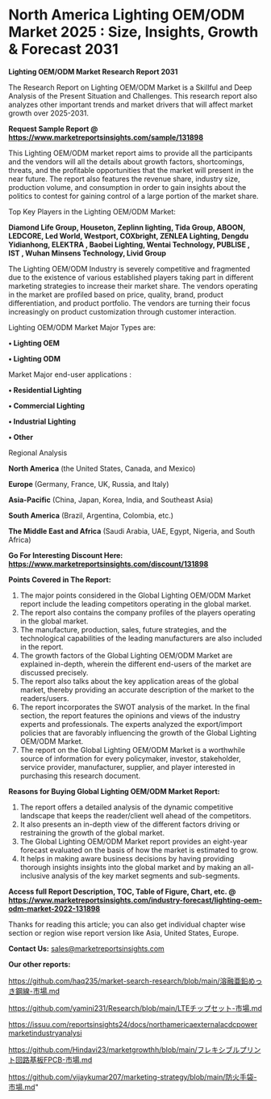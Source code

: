 # North America Lighting OEM/ODM Market 2025 : Size, Insights, Growth & Forecast 2031

<strong>Lighting OEM/ODM Market Research Report 2031</strong>

The Research Report on Lighting OEM/ODM Market is a Skillful and Deep Analysis of the Present Situation and Challenges. This research report also analyzes other important trends and market drivers that will affect market growth over 2025-2031.

<strong>Request Sample Report @ <a href=https://www.marketreportsinsights.com/sample/131898>https://www.marketreportsinsights.com/sample/131898</a></strong>

This Lighting OEM/ODM market report aims to provide all the participants and the vendors will all the details about growth factors, shortcomings, threats, and the profitable opportunities that the market will present in the near future. The report also features the revenue share, industry size, production volume, and consumption in order to gain insights about the politics to contest for gaining control of a large portion of the market share.

Top Key Players in the Lighting OEM/ODM Market:

<strong>Diamond Life Group, Houseton, Zeplinn lighting, Tida Group, ABOON, LEDCORE, Led World, Westport, COXbright, ZENLEA Lighting, Dengdu Yidianhong, ELEKTRA , Baobei Lighting, Wentai Technology, PUBLISE , IST , Wuhan Minsens Technology, Livid Group</strong>

The Lighting OEM/ODM Industry is severely competitive and fragmented due to the existence of various established players taking part in different marketing strategies to increase their market share. The vendors operating in the market are profiled based on price, quality, brand, product differentiation, and product portfolio. The vendors are turning their focus increasingly on product customization through customer interaction.

Lighting OEM/ODM Market Major Types are:

<strong>• Lighting OEM

• Lighting ODM</strong>

Market Major end-user applications :

<strong>• Residential Lighting

• Commercial Lighting

• Industrial Lighting

• Other</strong>

Regional Analysis

</u><strong><b>North America</b></strong> (the United States, Canada, and Mexico)

<strong><b>Europe </b></strong>(Germany, France, UK, Russia, and Italy)

<strong><b>Asia-Pacific</b></strong> (China, Japan, Korea, India, and Southeast Asia)

<strong><b>South America</b></strong> (Brazil, Argentina, Colombia, etc.)

<strong><b>The Middle East and Africa</b></strong> (Saudi Arabia, UAE, Egypt, Nigeria, and South Africa)

<strong>Go For Interesting Discount Here: <a href=https://www.marketreportsinsights.com/discount/131898>https://www.marketreportsinsights.com/discount/131898</a></strong>

<strong>Points Covered in The Report:</strong>
<ol>
  <li>The major points considered in the Global Lighting OEM/ODM Market report include the leading competitors operating in the global market.</li>
  <li>The report also contains the company profiles of the players operating in the global market.</li>
  <li>The manufacture, production, sales, future strategies, and the technological capabilities of the leading manufacturers are also included in the report.</li>
  <li>The growth factors of the Global Lighting OEM/ODM Market are explained in-depth, wherein the different end-users of the market are discussed precisely.</li>
  <li>The report also talks about the key application areas of the global market, thereby providing an accurate description of the market to the readers/users.</li>
  <li>The report incorporates the SWOT analysis of the market. In the final section, the report features the opinions and views of the industry experts and professionals. The experts analyzed the export/import policies that are favorably influencing the growth of the Global Lighting OEM/ODM Market.</li>
  <li>The report on the Global Lighting OEM/ODM Market is a worthwhile source of information for every policymaker, investor, stakeholder, service provider, manufacturer, supplier, and player interested in purchasing this research document.</li>
</ol>
<strong>Reasons for Buying Global Lighting OEM/ODM Market Report:</strong>

<ol>
  <li>The report offers a detailed analysis of the dynamic competitive landscape that keeps the reader/client well ahead of the competitors.</li>
  <li>It also presents an in-depth view of the different factors driving or restraining the growth of the global market.</li>
  <li>The Global Lighting OEM/ODM Market report provides an eight-year forecast evaluated on the basis of how the market is estimated to grow.</li>
  <li>It helps in making aware business decisions by having providing thorough insights insights into the global market and by making an all-inclusive analysis of the key market segments and sub-segments.</li>
</ol>
<strong>Access full Report Description, TOC, Table of Figure, Chart, etc. @ <a href=https://www.marketreportsinsights.com/industry-forecast/lighting-oem-odm-market-2022-131898>https://www.marketreportsinsights.com/industry-forecast/lighting-oem-odm-market-2022-131898</a></strong>


Thanks for reading this article; you can also get individual chapter wise section or region wise report version like Asia, United States, Europe.

<strong>Contact Us:</strong>
sales@marketreportsinsights.com

<strong>Our other reports:</strong>

<a href=https://github.com/haq235/market-search-research/blob/main/溶融亜鉛めっき鋼線-市場.md>https://github.com/haq235/market-search-research/blob/main/溶融亜鉛めっき鋼線-市場.md</a>

<a href=https://github.com/yamini231/Research/blob/main/LTEチップセット-市場.md>https://github.com/yamini231/Research/blob/main/LTEチップセット-市場.md</a>

<a href=https://issuu.com/reportsinsights24/docs/northamericaexternalacdcpowermarketindustryanalysi>https://issuu.com/reportsinsights24/docs/northamericaexternalacdcpowermarketindustryanalysi</a>

<a href=https://github.com/Hindavi23/marketgrowthh/blob/main/フレキシブルプリント回路基板FPCB-市場.md>https://github.com/Hindavi23/marketgrowthh/blob/main/フレキシブルプリント回路基板FPCB-市場.md</a>

<a href=https://github.com/vijaykumar207/marketing-strategy/blob/main/防火手袋-市場.md>https://github.com/vijaykumar207/marketing-strategy/blob/main/防火手袋-市場.md</a>"
